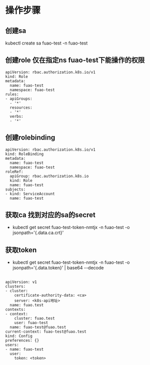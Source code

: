 # 操作步骤

## 创建sa
kubectl create sa  fuao-test -n fuao-test

## 创建role 仅在指定ns fuao-test下能操作的权限
```
apiVersion: rbac.authorization.k8s.io/v1
kind: Role
metadata:
  name: fuao-test
  namespace: fuao-test
rules:
- apiGroups:
  - '*'
  resources:
  - '*'
  verbs:
  - '*'
```

## 创建rolebinding
```
apiVersion: rbac.authorization.k8s.io/v1
kind: RoleBinding
metadata:
  name: fuao-test
  namespace: fuao-test
roleRef:
  apiGroup: rbac.authorization.k8s.io
  kind: Role
  name: fuao-test
subjects:
- kind: ServiceAccount
  name: fuao-test
```

## 获取ca 找到对应的sa的secret 
+ kubectl get secret fuao-test-token-nmtjx -n fuao-test -o jsonpath='{.data.ca\.crt}'

## 获取token
+ kubectl get secret fuao-test-token-nmtjx -n fuao-test -o jsonpath='{.data.token}' | base64 --decode

## 
```
apiVersion: v1
clusters:
- cluster:
    certificate-authority-data: <ca>
    server: <k8s-api地址>
  name: fuao.test
contexts:
- context:
    cluster: fuao.test
    user: fuao-test
  name: fuao-test@fuao.test
current-context: fuao-test@fuao.test
kind: Config
preferences: {}
users:
- name: fuao-test
  user:
    token: <token>
```
